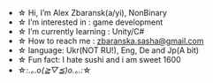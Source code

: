 - ☆ Hi, I’m Alex Zbaransk(a/yi), NonBinary
- ☆ I’m interested in : game development
- ☆ I’m currently learning : Unity/C#
- ☆ How to reach me : zbaranska.sasha@gmail.com
- ☆ language: Ukr(NOT RU!), Eng, De and Jp(A bit) 
- ☆ Fun fact: I hate sushi and i am sweet 1600
- ☆*:.｡.o(≧▽≦)o.｡.:*☆
<!---04-Alex-Not-Found/404-Alex-Not-Found is a ✨ special ✨ repository because its `README.md` (this file) appears on your GitHub profile.
You can click the Preview link to take a look at your changes.
--->
